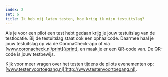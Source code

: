 ```yaml
---
index: 2
set: 6
title: Ik heb mij laten testen, hoe krijg ik mijn testuitslag? 
---
```

Als je voor een pilot een test hebt gedaan krijg je jouw testuitslag van de testlocatie. Bij de testuitslag staat ook een ophaalcode. Daarmee haal je jouw testuitslag op via de CoronaCheck-app of via [www.coronacheck.nl/print](/print), en maak je er een QR-code van. De QR-code is jouw testbewijs.

Kijk voor meer vragen over het testen tijdens de pilots evenementen op: [www.testenvoortoegang.nl](http://www.testenvoortoegang.nl). 

